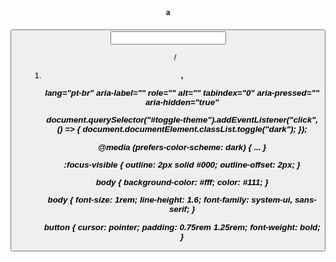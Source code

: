 <header>     <!-- Cabeçalho do site, com logo e navegação -->
<nav>        <!-- Navegação principal com links acessíveis -->
<main>       <!-- Conteúdo principal da página -->
<section>    <!-- Divisões temáticas como contraste, legibilidade, etc. -->
<article>    <!-- Blocos de conteúdo explicativo -->
<aside>      <!-- Observações ou conteúdo complementar -->
<footer>     <!-- Rodapé com links, créditos ou ferramentas -->

<h1> a <h6>   <!-- Títulos hierárquicos, fundamentais para leitores de tela -->
<p>           <!-- Parágrafos com texto explicativo -->
<a href="#">  <!-- Links com texto descritivo -->
<button>      <!-- Botões acessíveis e com foco de teclado -->
<label>       <!-- Rótulos associados a inputs -->
<input>       <!-- Campos de formulário -->
<ul> / <ol>   <!-- Listas ordenadas e não ordenadas -->
<li>          <!-- Itens de lista -->
<strong>, <em> <!-- Ênfase semântica, melhor que <b> ou <i> -->

lang="pt-br"     <!-- Define o idioma do site -->
aria-label=""     <!-- Rótulos para elementos interativos -->
role=""           <!-- Define papéis semânticos específicos -->
alt=""            <!-- Texto alternativo para imagens -->
tabindex="0"      <!-- Faz elementos não focáveis ficarem acessíveis -->
aria-pressed=""   <!-- Indica o estado de botões tipo toggle -->
aria-hidden="true"<!-- Esconde elementos de leitores de tela -->

<!-- Alternância de tema claro/escuro com botão -->
document.querySelector("#toggle-theme").addEventListener("click", () => {
  document.documentElement.classList.toggle("dark");
});


<!-- Preferência do usuário (modo escuro/claro) -->
@media (prefers-color-scheme: dark) { ... }

<!--  Foco visível para teclado */ -->
:focus-visible {
  outline: 2px solid #000;
  outline-offset: 2px;
}

<!--  Contraste alto entre texto e fundo  -->
body {
  background-color: #fff;
  color: #111;
}

<!--  Tipografia legível  -->
body {
  font-size: 1rem;
  line-height: 1.6;
  font-family: system-ui, sans-serif;
}

<!--  Botão acessível  -->
button {
  cursor: pointer;
  padding: 0.75rem 1.25rem;
  font-weight: bold;
}
